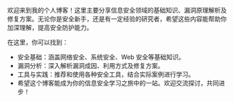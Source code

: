 欢迎来到我的个人博客！这里主要分享信息安全领域的基础知识、漏洞原理解析及修复方案。无论你是安全新手，还是有一定经验的研究者，希望这些内容能帮助你加深理解，提高安全防护能力。

在这里，你可以找到：

- 安全基础：涵盖网络安全、系统安全、Web 安全等基础知识。
- 漏洞分析：深入解析漏洞成因、利用方式及修复方案。
- 工具与实践：推荐和使用各种安全工具，结合实际案例进行学习。
- 希望这个博客能成为你的信息安全学习之旅中的一站。欢迎交流探讨，共同进步！